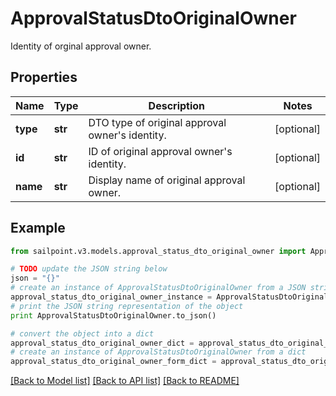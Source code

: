 # ApprovalStatusDtoOriginalOwner

Identity of orginal approval owner.

## Properties
Name | Type | Description | Notes
------------ | ------------- | ------------- | -------------
**type** | **str** | DTO type of original approval owner&#39;s identity. | [optional] 
**id** | **str** | ID of original approval owner&#39;s identity. | [optional] 
**name** | **str** | Display name of original approval owner. | [optional] 

## Example

```python
from sailpoint.v3.models.approval_status_dto_original_owner import ApprovalStatusDtoOriginalOwner

# TODO update the JSON string below
json = "{}"
# create an instance of ApprovalStatusDtoOriginalOwner from a JSON string
approval_status_dto_original_owner_instance = ApprovalStatusDtoOriginalOwner.from_json(json)
# print the JSON string representation of the object
print ApprovalStatusDtoOriginalOwner.to_json()

# convert the object into a dict
approval_status_dto_original_owner_dict = approval_status_dto_original_owner_instance.to_dict()
# create an instance of ApprovalStatusDtoOriginalOwner from a dict
approval_status_dto_original_owner_form_dict = approval_status_dto_original_owner.from_dict(approval_status_dto_original_owner_dict)
```
[[Back to Model list]](../README.md#documentation-for-models) [[Back to API list]](../README.md#documentation-for-api-endpoints) [[Back to README]](../README.md)


